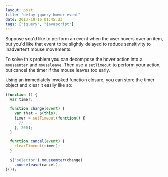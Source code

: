 ```yaml
---
layout: post
title: "delay jquery hover event"
date: 2013-10-16 01:45:23
tags: ["jquery", "javascript"]
---
```


Suppose you'd like to perform an event when the user hovers over an item, but
you'd like that event to be slightly delayed to reduce sensitivity to
inadvertent mouse movements.

To solve this problem you can decompose the hover action into a `mouseenter`
and `mouseleave`. Then use a `setTimeout` to perform your action, but cancel
the timer if the mouse leaves too early.

Using an immediately invoked function closure, you can store the timer object
and clear it easily like so:

```js
(function () {
  var timer;

  function change(event) {
    var that = $(this); 
    timer = setTimeout(function() {
      // ...
    }, 200); 
  }

  function cancel(event) {
    clearTimeout(timer);
  }

  $('selector').mouseenter(change)
    .mouseleave(cancel);
}());
```
